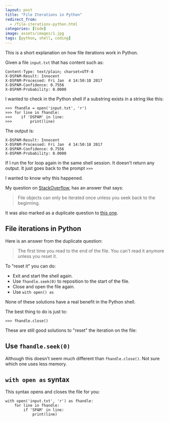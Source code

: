 ```yaml
---
layout: post
title: "File Iterations in Python"
redirect_from:
  - /file-iterations-python.html
categories: [Code]
image: assets/images/1.jpg
tags: [python, shell, coding]
---
```


This is a short explanation on how file iterations work in Python.

Given a file `input.txt` that has content such as:

    Content-Type: text/plain; charset=UTF-8
    X-DSPAM-Result: Innocent
    X-DSPAM-Processed: Fri Jan  4 14:50:18 2017
    X-DSPAM-Confidence: 0.7556
    X-DSPAM-Probability: 0.0000

I wanted to check in the Python shell if a substring exists in a string like this:

    >>> fhandle = open('input.txt', 'r')
    >>> for line in fhandle:
    >>>    if 'DSPAM' in line:
    >>>        print(line)

The output is:

    X-DSPAM-Result: Innocent
    X-DSPAM-Processed: Fri Jan  4 14:50:18 2017
    X-DSPAM-Confidence: 0.7556
    X-DSPAM-Probability: 0.0000

If I run the for loop again in the same shell session. It doesn't return any output. It just goes back to the prompt `>>>`

I wanted to know why this happened.

My question on <a href="https://stackoverflow.com/questions/49235235/in-python-shell-checking-a-substring-in-string-using-a-for-loop-shows-a-differen" target="_blank">StackOverflow</a>, has an answer that says:

> File objects can only be iterated once unless you seek back to the beginning.

It was also marked as a duplicate question to <a href="https://stackoverflow.com/questions/10255273/iterating-on-a-file-using-python" target="_blank">this one</a>.

## File iterations in Python

Here is an answer from the duplicate question:

> The first time you read to the end of the file. You can't read it anymore unless you reset it.

To "reset it" you can do:

* Exit and start the shell again.
* Use `fhandle.seek(0)` to reposition to the start of the file.
* Close and open the file again.
* Use `with open() as`

None of these solutions have a real benefit in the Python shell.

The best thing to do is just to:

    >>> fhandle.close()

These are still good solutions to "reset" the iteration on the file:

## Use `fhandle.seek(0)`

Although this doesn't seem much different than `fhandle.close()`. Not sure which one uses less memory.

## `with open as` syntax

This syntax opens and closes the file for you:

    with open('input.txt', 'r') as fhandle:
        for line in fhandle:
            if 'SPAM' in line:
                print(line)

